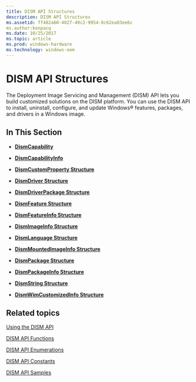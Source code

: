 ```yaml
---
title: DISM API Structures
description: DISM API Structures
ms.assetid: ff482a60-4027-49c2-9954-8c62ea03ee6c
ms.author:kenpacq
ms.date: 10/25/2017
ms.topic: article
ms.prod: windows-hardware
ms.technology: windows-oem
---
```


# DISM API Structures


The Deployment Image Servicing and Management (DISM) API lets you build customized solutions on the DISM platform. You can use the DISM API to install, uninstall, configure, and update Windows® features, packages, and drivers in a Windows image.

## <span id="In_This_Section"></span><span id="in_this_section"></span><span id="IN_THIS_SECTION"></span>In This Section


-   [**DismCapability**](dismcapability.md)

-   [**DismCapabilityInfo**](dismcapabilityinfo.md)

-   [**DismCustomProperty Structure**](dismcustomproperty-structure.md)

-   [**DismDriver Structure**](dismdriver-structure.md)

-   [**DismDriverPackage Structure**](dismdriverpackage-structure.md)

-   [**DismFeature Structure**](dismfeature-structure.md)

-   [**DismFeatureInfo Structure**](dismfeatureinfo-structure.md)

-   [**DismImageInfo Structure**](dismimageinfo-structure.md)

-   [**DismLanguage Structure**](dismlanguage-structure.md)

-   [**DismMountedImageInfo Structure**](dismmountedimageinfo-structure.md)

-   [**DismPackage Structure**](dismpackage-structure.md)

-   [**DismPackageInfo Structure**](dismpackageinfo-structure.md)

-   [**DismString Structure**](dismstring-structure.md)

-   [**DismWimCustomizedInfo Structure**](dismwimcustomizedinfo-structure.md)

## <span id="related_topics"></span>Related topics


[Using the DISM API](using-the-dism-api.md)

[DISM API Functions](dism-api-functions.md)

[DISM API Enumerations](dism-api-enumerations.md)

[DISM API Constants](dism-api-constants.md)

[DISM API Samples](dism-api-samples.md)

 

 




